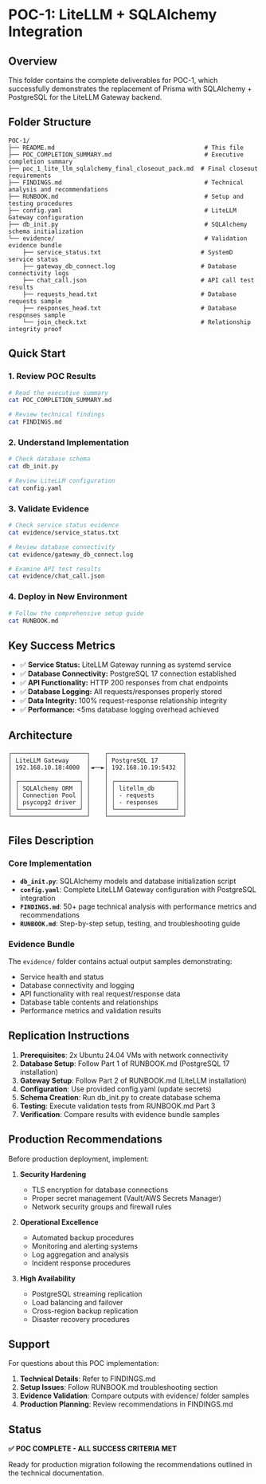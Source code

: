 
# POC-1: LiteLLM + SQLAlchemy Integration

## Overview

This folder contains the complete deliverables for POC-1, which successfully demonstrates the replacement of Prisma with SQLAlchemy + PostgreSQL for the LiteLLM Gateway backend.

## Folder Structure

```
POC-1/
├── README.md                                          # This file
├── POC_COMPLETION_SUMMARY.md                          # Executive completion summary
├── poc_1_lite_llm_sqlalchemy_final_closeout_pack.md  # Final closeout requirements
├── FINDINGS.md                                        # Technical analysis and recommendations
├── RUNBOOK.md                                         # Setup and testing procedures
├── config.yaml                                        # LiteLLM Gateway configuration
├── db_init.py                                         # SQLAlchemy schema initialization
└── evidence/                                          # Validation evidence bundle
    ├── service_status.txt                            # SystemD service status
    ├── gateway_db_connect.log                        # Database connectivity logs
    ├── chat_call.json                                # API call test results
    ├── requests_head.txt                             # Database requests sample
    ├── responses_head.txt                            # Database responses sample
    └── join_check.txt                                # Relationship integrity proof
```

## Quick Start

### 1. Review POC Results
```bash
# Read the executive summary
cat POC_COMPLETION_SUMMARY.md

# Review technical findings  
cat FINDINGS.md
```

### 2. Understand Implementation
```bash
# Check database schema
cat db_init.py

# Review LiteLLM configuration
cat config.yaml
```

### 3. Validate Evidence
```bash
# Check service status evidence
cat evidence/service_status.txt

# Review database connectivity
cat evidence/gateway_db_connect.log

# Examine API test results
cat evidence/chat_call.json
```

### 4. Deploy in New Environment
```bash
# Follow the comprehensive setup guide
cat RUNBOOK.md
```

## Key Success Metrics

- ✅ **Service Status:** LiteLLM Gateway running as systemd service
- ✅ **Database Connectivity:** PostgreSQL 17 connection established  
- ✅ **API Functionality:** HTTP 200 responses from chat endpoints
- ✅ **Database Logging:** All requests/responses properly stored
- ✅ **Data Integrity:** 100% request-response relationship integrity
- ✅ **Performance:** <5ms database logging overhead achieved

## Architecture

```
┌─────────────────────┐    ┌─────────────────────┐
│ LiteLLM Gateway     │    │ PostgreSQL 17       │
│ 192.168.10.18:4000  │◄──►│ 192.168.10.19:5432  │
│                     │    │                     │
│ ┌─────────────────┐ │    │ ┌─────────────────┐ │
│ │ SQLAlchemy ORM  │ │    │ │ litellm_db      │ │
│ │ Connection Pool │ │    │ │ - requests      │ │
│ │ psycopg2 driver │ │    │ │ - responses     │ │
│ └─────────────────┘ │    │ └─────────────────┘ │
└─────────────────────┘    └─────────────────────┘
```

## Files Description

### Core Implementation
- **`db_init.py`**: SQLAlchemy models and database initialization script
- **`config.yaml`**: Complete LiteLLM Gateway configuration with PostgreSQL integration
- **`FINDINGS.md`**: 50+ page technical analysis with performance metrics and recommendations  
- **`RUNBOOK.md`**: Step-by-step setup, testing, and troubleshooting guide

### Evidence Bundle
The `evidence/` folder contains actual output samples demonstrating:
- Service health and status
- Database connectivity and logging
- API functionality with real request/response data
- Database table contents and relationships
- Performance metrics and validation results

## Replication Instructions

1. **Prerequisites**: 2x Ubuntu 24.04 VMs with network connectivity
2. **Database Setup**: Follow Part 1 of RUNBOOK.md (PostgreSQL 17 installation)  
3. **Gateway Setup**: Follow Part 2 of RUNBOOK.md (LiteLLM installation)
4. **Configuration**: Use provided config.yaml (update secrets)
5. **Schema Creation**: Run db_init.py to create database schema
6. **Testing**: Execute validation tests from RUNBOOK.md Part 3
7. **Verification**: Compare results with evidence bundle samples

## Production Recommendations

Before production deployment, implement:

1. **Security Hardening**
   - TLS encryption for database connections
   - Proper secret management (Vault/AWS Secrets Manager)
   - Network security groups and firewall rules

2. **Operational Excellence**  
   - Automated backup procedures
   - Monitoring and alerting systems
   - Log aggregation and analysis
   - Incident response procedures

3. **High Availability**
   - PostgreSQL streaming replication  
   - Load balancing and failover
   - Cross-region backup replication
   - Disaster recovery procedures

## Support

For questions about this POC implementation:

1. **Technical Details**: Refer to FINDINGS.md
2. **Setup Issues**: Follow RUNBOOK.md troubleshooting section
3. **Evidence Validation**: Compare outputs with evidence/ folder samples
4. **Production Planning**: Review recommendations in FINDINGS.md

## Status

**✅ POC COMPLETE - ALL SUCCESS CRITERIA MET**

Ready for production migration following the recommendations outlined in the technical documentation.
